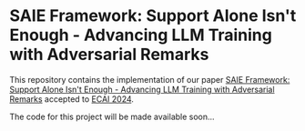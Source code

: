 # SAIE Framework: Support Alone Isn't Enough - Advancing LLM Training with Adversarial Remarks

This repository contains the implementation of our paper [SAIE Framework: Support Alone Isn't Enough - Advancing LLM Training with Adversarial Remarks](https://arxiv.org/abs/2311.08107) accepted to [ECAI 2024](https://www.ecai2024.eu/).

The code for this project will be made available soon...

